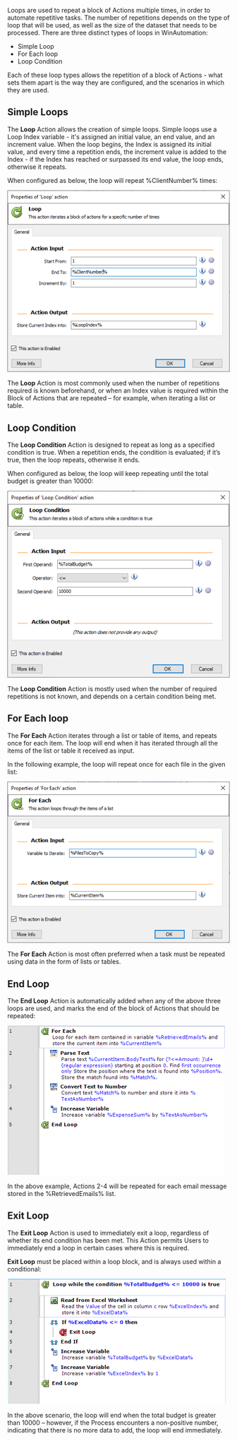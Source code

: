 Loops are used to repeat a block of Actions multiple times, in order to automate repetitive tasks. The number of repetitions depends on the type of loop that will be used, as well as the size of the dataset that needs to be processed.
There are three distinct types of loops in WinAutomation:
* Simple Loop
* For Each loop
* Loop Condition

Each of these loop types allows the repetition of a block of Actions - what sets them apart is the way they are configured, and the scenarios in which they are used.

## Simple Loops
The **Loop** Action allows the creation of simple loops. Simple loops use a Loop Index variable - it's assigned an initial value, an end value, and an increment value. When the loop begins, the Index is assigned its initial value, and every time a repetition ends, the increment value is added to the Index - if the Index has reached or surpassed its end value, the loop ends, otherwise it repeats.

When configured as below, the loop will repeat %ClientNumber% times:
 
![loop action properties](..\media\loop-action-properties.png)

The **Loop** Action is most commonly used when the number of repetitions required is known beforehand, or when an Index value is required within the Block of Actions that are repeated – for example, when iterating a list or table.
## Loop Condition
The **Loop Condition** Action is designed to repeat as long as a specified condition is true. When a repetition ends, the condition is evaluated; if it’s true, then the loop repeats, otherwise it ends.

When configured as below, the loop will keep repeating until the total budget is greater than 10000:

![loop condition action properties](..\media\loop-condition-action-properties.png)

The **Loop Condition** Action is mostly used when the number of required repetitions is not known, and depends on a certain condition being met.
## For Each loop
The **For Each** Action iterates through a list or table of items, and repeats once for each item. The loop will end when it has iterated through all the items of the list or table it received as input.

In the following example, the loop will repeat once for each file in the given list:
 


![for each loop action properties](..\media\for-each-loop-action-properties.png)

The **For Each** Action is most often preferred when a task must be repeated using data in the form of lists or tables.
## End Loop
The **End Loop** Action is automatically added when any of the above three loops are used, and marks the end of the block of Actions that should be repeated:
 


![for each loop example workspace](..\media\for-each-loop-example-workspace.png)

In the above example, Actions 2-4 will be repeated for each email message stored in the %RetrievedEmails% list.
## Exit Loop
The **Exit Loop** Action is used to immediately exit a loop, regardless of whether its end condition has been met. This Action permits Users to immediately end a loop in certain cases where this is required.

**Exit Loop** must be placed within a loop block, and is always used within a conditional:
 


![exit loop action workspace](..\media\exit-loop-action-workspace.png)

In the above scenario, the loop will end when the total budget is greater than 10000 – however, if the Process encounters a non-positive number, indicating that there is no more data to add, the loop will end immediately.
